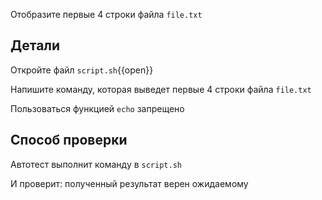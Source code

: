 Отобразите первые 4 строки файла `file.txt`

## Детали

Откройте файл `script.sh`{{open}}

Напишите команду, которая выведет первые 4 строки файла `file.txt`

Пользоваться функцией `echo` запрещено

## Способ проверки

Автотест выполнит команду в `script.sh`

И проверит: полученный результат верен ожидаемому